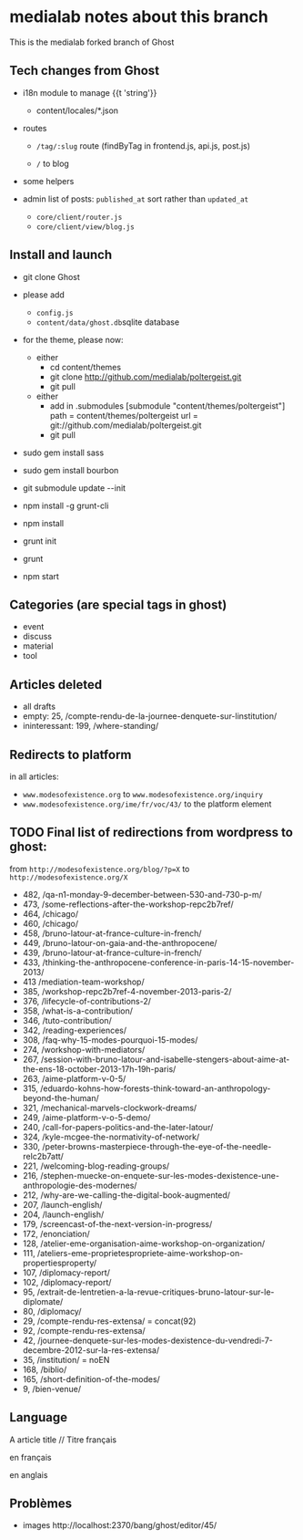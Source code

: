 # medialab notes about this branch

This is the medialab forked branch of Ghost

## Tech changes from Ghost

- i18n module to manage {{t 'string'}}
	- content/locales/*.json
- routes
	- `/tag/:slug` route (findByTag in frontend.js, api.js, post.js)
	
	- `/` to blog

- some helpers
- admin list of posts: `published_at` sort rather than `updated_at`
	- `core/client/router.js`
	- `core/client/view/blog.js`

## Install and launch

- git clone Ghost

- please add
	- `config.js`
	- `content/data/ghost.db`sqlite database

- for the theme, please now:
	- either
		- cd content/themes
		- git clone http://github.com/medialab/poltergeist.git
		- git pull
	- either
		- add in .submodules
			[submodule "content/themes/poltergeist"]
				path = content/themes/poltergeist
				url = git://github.com/medialab/poltergeist.git
		- git pull

- sudo gem install sass
- sudo gem install bourbon

- git submodule update --init
- npm install -g grunt-cli
- npm install
- grunt init
- grunt
- npm start

## Categories (are special tags in ghost)
- event
- discuss
- material
- tool

## Articles deleted
- all drafts
- empty: 25, /compte-rendu-de-la-journee-denquete-sur-linstitution/
- ininteressant: 199, /where-standing/

## Redirects to platform
in all articles:
- `www.modesofexistence.org` to `www.modesofexistence.org/inquiry`
- `www.modesofexistence.org/ime/fr/voc/43/` to the platform element

## TODO Final list of redirections from wordpress to ghost:
from `http://modesofexistence.org/blog/?p=X` to `http://modesofexistence.org/X`

- 482, /qa-n1-monday-9-december-between-530-and-730-p-m/
- 473, /some-reflections-after-the-workshop-repc2b7ref/
- 464, /chicago/
- 460, /chicago/
- 458, /bruno-latour-at-france-culture-in-french/
- 449, /bruno-latour-on-gaia-and-the-anthropocene/
- 439, /bruno-latour-at-france-culture-in-french/
- 433, /thinking-the-anthropocene-conference-in-paris-14-15-november-2013/
- 413 /mediation-team-workshop/
- 385, /workshop-repc2b7ref-4-november-2013-paris-2/
- 376, /lifecycle-of-contributions-2/
- 358, /what-is-a-contribution/
- 346, /tuto-contribution/
- 342, /reading-experiences/
- 308, /faq-why-15-modes-pourquoi-15-modes/
- 274, /workshop-with-mediators/
- 267, /session-with-bruno-latour-and-isabelle-stengers-about-aime-at-the-ens-18-october-2013-17h-19h-paris/
- 263, /aime-platform-v-0-5/
- 315, /eduardo-kohns-how-forests-think-toward-an-anthropology-beyond-the-human/
- 321, /mechanical-marvels-clockwork-dreams/
- 249, /aime-platform-v-o-5-demo/
- 240, /call-for-papers-politics-and-the-later-latour/
- 324, /kyle-mcgee-the-normativity-of-network/
- 330, /peter-browns-masterpiece-through-the-eye-of-the-needle-relc2b7att/
- 221, /welcoming-blog-reading-groups/
- 216, /stephen-muecke-on-enquete-sur-les-modes-dexistence-une-anthropologie-des-modernes/
- 212, /why-are-we-calling-the-digital-book-augmented/
- 207, /launch-english/
- 204, /launch-english/
- 179, /screencast-of-the-next-version-in-progress/
- 172, /enonciation/
- 128, /atelier-eme-organisation-aime-workshop-on-organization/
- 111, /ateliers-eme-proprietespropriete-aime-workshop-on-propertiesproperty/
- 107, /diplomacy-report/
- 102, /diplomacy-report/
- 95, /extrait-de-lentretien-a-la-revue-critiques-bruno-latour-sur-le-diplomate/
- 80, /diplomacy/
- 29, /compte-rendu-res-extensa/ = concat(92)
- 92, /compte-rendu-res-extensa/
- 42, /journee-denquete-sur-les-modes-dexistence-du-vendredi-7-decembre-2012-sur-la-res-extensa/
- 35, /institution/ = noEN
- 168, /biblio/
- 165, /short-definition-of-the-modes/
- 9, /bien-venue/ 

## Language
A article title // Titre français
<!-- fr -->
en français
<!-- en -->
en anglais

## Problèmes
- images
  http://localhost:2370/bang/ghost/editor/45/

